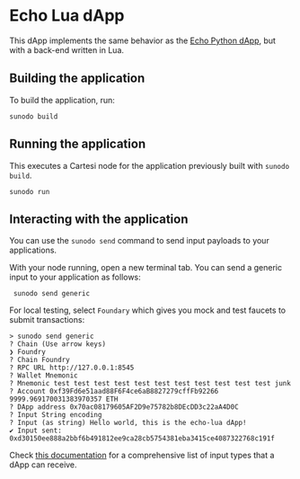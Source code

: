 # Echo Lua dApp

This dApp implements the same behavior as the [Echo Python dApp](../echo-python/), but with a back-end written in Lua.


## Building the application

To build the application, run:

```
sunodo build
```



## Running the application

This executes a Cartesi node for the application previously built with `sunodo build`.

```
sunodo run
```


## Interacting with the application

You can use the `sunodo send` command to send input payloads to your applications. 

With your node running, open a new terminal tab. You can send a generic input to your application as follows:

```shell
 sunodo send generic
```

For local testing, select `Foundary` which gives you mock and test faucets to submit transactions:

```
> sunodo send generic
? Chain (Use arrow keys)
❯ Foundry
? Chain Foundry
? RPC URL http://127.0.0.1:8545
? Wallet Mnemonic
? Mnemonic test test test test test test test test test test test junk
? Account 0xf39Fd6e51aad88F6F4ce6aB8827279cffFb92266 9999.969170031383970357 ETH
? DApp address 0x70ac08179605AF2D9e75782b8DEcDD3c22aA4D0C
? Input String encoding
? Input (as string) Hello world, this is the echo-lua dApp!
✔ Input sent: 0xd30150ee888a2bbf6b491812ee9ca28cb5754381eba3415ce4087322768c191f
```


Check [this documentation](../README.md/#sending-inputs-to-running-applications) for a comprehensive list of input types that a dApp can receive.